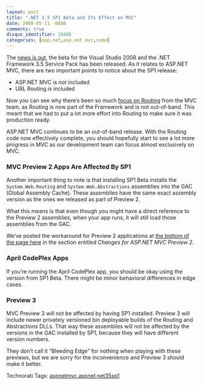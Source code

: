 ```yaml
---
layout: post
title: ".NET 3.5 SP1 Beta and Its Effect on MVC"
date: 2008-05-11 -0800
comments: true
disqus_identifier: 18486
categories: [asp.net,asp.net mvc,code]
---
```

The [news is
out](http://weblogs.asp.net/scottgu/archive/2008/05/12/visual-studio-2008-and-net-framework-3-5-service-pack-1-beta.aspx ".NET 3.5 SP1"),
the beta for the Visual Studio 2008 and the .NET Framework 3.5 Service
Pack has been released. As it relates to ASP.NET MVC, there are two
important points to notice about the SP1 release:

-   ASP.NET MVC is *not* included
-   URL Routing *is* included

Now you can see why there’s been so much [focus on
Routing](http://haacked.com/archive/2008/04/10/upcoming-changes-in-routing.aspx "Upcoming changes in Routing")
from the MVC team, as Routing is now part of the Framework and is not
out-of-band. This meant that we had to put a lot more effort into
Routing to make sure it was production ready.

ASP.NET MVC continues to be an out-of-band release. With the Routing
code now effectively complete, you should hopefully start to see a lot
more progress in MVC as our development team can focus almost
exclusively on MVC.

### MVC Preview 2 Apps Are Affected By SP1

Another important thing to note is that installing SP1 Beta installs the
`System.Web.Routing` and `System.Web.Abstractions` assemblies into the
GAC (Global Assembly Cache). These assemblies have the same exact
assembly version as the ones we released as part of Preview 2.

What this means is that even though you might have a direct reference to
the Preview 2 assemblies, when your app runs, it will still load those
assemblies from the GAC.

We’ve posted the workaround for Preview 2 applications at [the bottom of
the page
here](http://www.asp.net/downloads/3.5-extensions/Readme/ "Readme") in
the section entitled *Changes for ASP.NET MVC Preview 2*.

### April CodePlex Apps

If you’re running the April CodePlex app, you should be okay using the
version from SP1 Beta. There might be minor behavioral differences in
edge cases.

### Preview 3

MVC Preview 3 will not be affected by having SP1 installed. Preview 3
will include newer privately versioned bin deployable builds of the
Routing and Abstractions DLLs. That way these assemblies will not be
affected by the versions in the GAC installed by SP1, because they will
have different version numbers.

They don’t call it “Bleeding Edge” for nothing when playing with these
previews, but we are sorry for the inconvenience and Preview 3 should
make it better.

Technorati Tags:
[aspnetmvc](http://technorati.com/tags/aspnetmvc),[aspnet](http://technorati.com/tags/aspnet),[net35sp1](http://technorati.com/tags/net35sp1)

